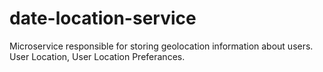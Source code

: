 # date-location-service
Microservice responsible for storing geolocation information about users. User Location, User Location Preferances.
